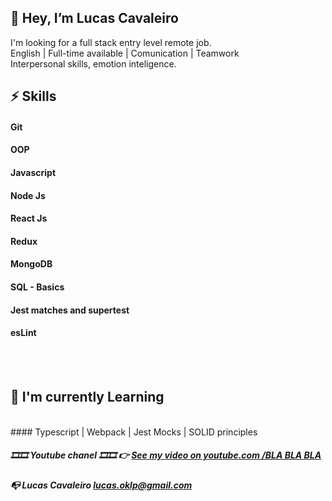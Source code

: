 
## 👋 Hey, I’m Lucas Cavaleiro

 I'm looking for a  full stack entry level  remote job.<br />
 English | Full-time available | Comunication | Teamwork <br />
 Interpersonal skills, emotion inteligence.<br />

 
 
##  ⚡ Skills 
#### Git
#### OOP 
#### Javascript
#### Node Js 
#### React Js
#### Redux
#### MongoDB
#### SQL - Basics
#### Jest matches and supertest
#### esLint
 <br>
 <br>

##   🌱 I'm currently Learning
<br>
####   Typescript   |   Webpack   |   Jest Mocks   |   SOLID principles
         

##### 🎞️🎞️ Youtube chanel 🎞️🎞️  👉 <a href="https://www.youtube.com/watch?v=e_UX89TAR1Y&t=51s" target="_blank">See my video on youtube.com /BLA BLA BLA</a>
##### 📭  Lucas Cavaleiro lucas.oklp@gmail.com

